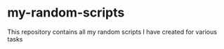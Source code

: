 # my-random-scripts
This repository contains all my random scripts I have created for various tasks
